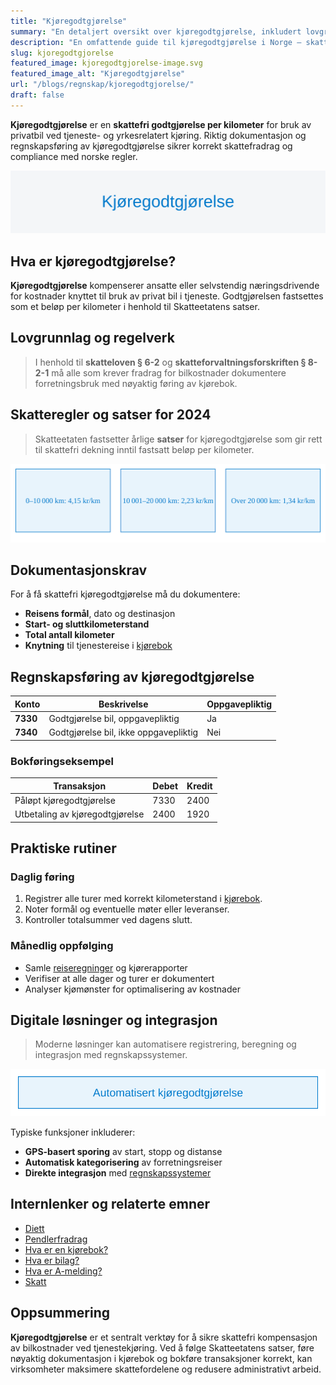 ```yaml
---
title: "Kjøregodtgjørelse"
summary: "En detaljert oversikt over kjøregodtgjørelse, inkludert lovgrunnlag, satser for 2024 og hvordan du dokumenterer og fører kjøregodtgjørelse i regnskapet."
description: "En omfattende guide til kjøregodtgjørelse i Norge – skattefrie satser per kilometer, dokumentasjonskrav, praktiske rutiner og regnskapsføring."
slug: kjoregodtgjorelse
featured_image: kjoregodtgjorelse-image.svg
featured_image_alt: "Kjøregodtgjørelse"
url: "/blogs/regnskap/kjoregodtgjorelse/"
draft: false
---
```


**Kjøregodtgjørelse** er en **skattefri godtgjørelse per kilometer** for bruk av privatbil ved tjeneste- og yrkesrelatert kjøring. Riktig dokumentasjon og regnskapsføring av kjøregodtgjørelse sikrer korrekt skattefradrag og compliance med norske regler.

![Overblikk over Kjøregodtgjørelse](kjoregodtgjorelse-image.svg)

## Hva er kjøregodtgjørelse?

**Kjøregodtgjørelse** kompenserer ansatte eller selvstendig næringsdrivende for kostnader knyttet til bruk av privat bil i tjeneste. Godtgjørelsen fastsettes som et beløp per kilometer i henhold til Skatteetatens satser.

## Lovgrunnlag og regelverk

>I henhold til **skatteloven § 6-2** og **skatteforvaltningsforskriften § 8-2-1** må alle som krever fradrag for bilkostnader dokumentere forretningsbruk med nøyaktig føring av kjørebok.

## Skatteregler og satser for 2024

>Skatteetaten fastsetter årlige **satser** for kjøregodtgjørelse som gir rett til skattefri dekning inntil fastsatt beløp per kilometer.

![Satser for Kjøregodtgjørelse](kjoregodtgjorelse-rates.svg)

## Dokumentasjonskrav

For å få skattefri kjøregodtgjørelse må du dokumentere:

* **Reisens formål**, dato og destinasjon
* **Start- og sluttkilometerstand**
* **Total antall kilometer**
* **Knytning** til tjenestereise i [kjørebok](/blogs/regnskap/hva-er-kjorebok "Hva er kjørebok? Komplett Guide til Kjørebok for Bedrifter i Norge")

## Regnskapsføring av kjøregodtgjørelse

| Konto   | Beskrivelse                          | Oppgavepliktig |
|---------|--------------------------------------|----------------|
| **7330** | Godtgjørelse bil, oppgavepliktig    | Ja             |
| **7340** | Godtgjørelse bil, ikke oppgavepliktig | Nei          |

### Bokføringseksempel

| Transaksjon                     | Debet    | Kredit     |
|---------------------------------|----------|------------|
| Påløpt kjøregodtgjørelse        | 7330     | 2400       |
| Utbetaling av kjøregodtgjørelse | 2400     | 1920       |

## Praktiske rutiner

### Daglig føring

1. Registrer alle turer med korrekt kilometerstand i [kjørebok](/blogs/regnskap/hva-er-kjorebok "Hva er kjørebok? Komplett Guide til Kjørebok for Bedrifter i Norge").
2. Noter formål og eventuelle møter eller leveranser.
3. Kontroller totalsummer ved dagens slutt.

### Månedlig oppfølging

* Samle [reiseregninger](/blogs/regnskap/reiseregning "Reiseregning - Guide til reiseregninger i Norsk Regnskap") og kjørerapporter
* Verifiser at alle dager og turer er dokumentert
* Analyser kjømønster for optimalisering av kostnader

## Digitale løsninger og integrasjon

>Moderne løsninger kan automatisere registrering, beregning og integrasjon med regnskapssystemer.

![Automatisert kjøregodtgjørelse](kjoregodtgjorelse-automation.svg)

Typiske funksjoner inkluderer:

* **GPS-basert sporing** av start, stopp og distanse
* **Automatisk kategorisering** av forretningsreiser
* **Direkte integrasjon** med [regnskapssystemer](/blogs/regnskap/api-integrasjon-automatisering-regnskap "API-integrasjon og automatisering i regnskap")

## Internlenker og relaterte emner

* [Diett](/blogs/regnskap/diett "Diett i regnskap: Guide til normaltariffer, regler og regnskapsføring")
* [Pendlerfradrag](/blogs/regnskap/pendlerfradrag "Pendlerfradrag i regnskap: Guide til regler, dokumentasjon og beregning")
* [Hva er en kjørebok?](/blogs/regnskap/hva-er-kjorebok "Hva er kjørebok? Komplett Guide til Kjørebok for Bedrifter i Norge")
* [Hva er bilag?](/blogs/regnskap/hva-er-bilag "Hva er Bilag i Regnskap? Komplett Guide til Regnskapsbilag og Dokumentasjon")
* [Hva er A-melding?](/blogs/regnskap/hva-er-a-melding "Hva er A-melding? Komplett Guide til A-meldingen")
* [Skatt](/blogs/regnskap/hva-er-skatt "Skatt - Komplett Guide til Skatteregler for Bedrifter")

## Oppsummering

**Kjøregodtgjørelse** er et sentralt verktøy for å sikre skattefri kompensasjon av bilkostnader ved tjenestekjøring. Ved å følge Skatteetatens satser, føre nøyaktig dokumentasjon i kjørebok og bokføre transaksjoner korrekt, kan virksomheter maksimere skattefordelene og redusere administrativt arbeid.
